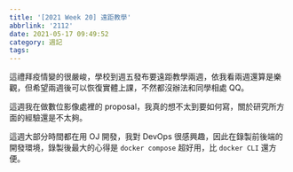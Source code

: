```yaml
---
title: '[2021 Week 20] 遠距教學'
abbrlink: '2112'
date: 2021-05-17 09:49:52
category: 週記
tags:
---
```

這禮拜疫情變的很嚴峻，學校到週五發布要遠距教學兩週，依我看兩週還算是樂觀，但希望兩週後可以恢復實體上課，不然都沒辦法和同學相處 QQ。
<!-- more -->
這週我在做數位影像處裡的 proposal，我真的想不太到要如何寫，關於研究所方面的經驗還是不太夠。

這週大部分時間都在用 OJ 開發，我對 DevOps 很感興趣，因此在錄製前後端的開發環境，錄製後最大的心得是 `docker compose` 超好用，比 `docker CLI` 還方便。